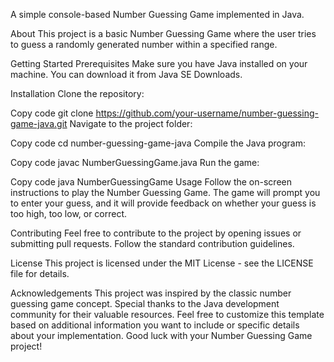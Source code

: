 A simple console-based Number Guessing Game implemented in Java.

About
This project is a basic Number Guessing Game where the user tries to guess a randomly generated number within a specified range.

Getting Started
Prerequisites
Make sure you have Java installed on your machine. You can download it from Java SE Downloads.

Installation
Clone the repository:


Copy code
git clone https://github.com/your-username/number-guessing-game-java.git
Navigate to the project folder:


Copy code
cd number-guessing-game-java
Compile the Java program:


Copy code
javac NumberGuessingGame.java
Run the game:


Copy code
java NumberGuessingGame
Usage
Follow the on-screen instructions to play the Number Guessing Game. The game will prompt you to enter your guess, and it will provide feedback on whether your guess is too high, too low, or correct.

Contributing
Feel free to contribute to the project by opening issues or submitting pull requests. Follow the standard contribution guidelines.

License
This project is licensed under the MIT License - see the LICENSE file for details.

Acknowledgements
This project was inspired by the classic number guessing game concept.
Special thanks to the Java development community for their valuable resources.
Feel free to customize this template based on additional information you want to include or specific details about your implementation. Good luck with your Number Guessing Game project!





